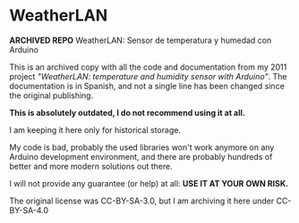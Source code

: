 # WeatherLAN
 **ARCHIVED REPO** WeatherLAN: Sensor de temperatura y humedad con Arduino

This is an archived copy with all the code and documentation from my 2011 project *"WeatherLAN: temperature and humidity sensor with Arduino"*.
The documentation is in Spanish, and not a single line has been changed since the original publishing.

**This is absolutely outdated, I do not recommend using it at all.**

I am keeping it here only for historical storage.

My code is bad, probably the used libraries won't work anymore on any Arduino development environment, and there are probably hundreds of better and more modern solutions out there.

I will not provide any guarantee (or help) at all: **USE IT AT YOUR OWN RISK.**

The original license was CC-BY-SA-3.0, but I am archiving it here under CC-BY-SA-4.0
